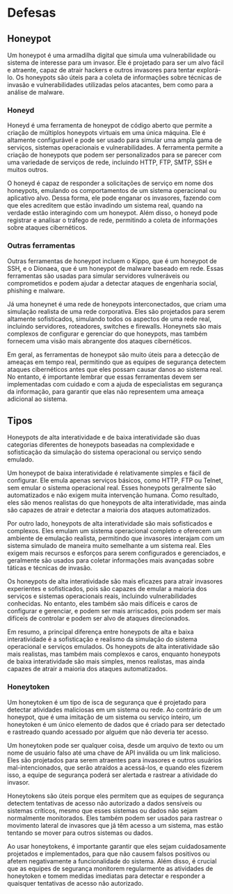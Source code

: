 # Defesas

## Honeypot

Um honeypot é uma armadilha digital que simula uma vulnerabilidade ou sistema de interesse para um invasor. Ele é projetado para ser um alvo fácil e atraente, capaz de atrair hackers e outros invasores para tentar explorá-lo. Os honeypots são úteis para a coleta de informações sobre técnicas de invasão e vulnerabilidades utilizadas pelos atacantes, bem como para a análise de malware.

### Honeyd

Honeyd é uma ferramenta de honeypot de código aberto que permite a criação de múltiplos honeypots virtuais em uma única máquina. Ele é altamente configurável e pode ser usado para simular uma ampla gama de serviços, sistemas operacionais e vulnerabilidades. A ferramenta permite a criação de honeypots que podem ser personalizados para se parecer com uma variedade de serviços de rede, incluindo HTTP, FTP, SMTP, SSH e muitos outros.

O honeyd é capaz de responder a solicitações de serviço em nome dos honeypots, emulando os comportamentos de um sistema operacional ou aplicativo alvo. Dessa forma, ele pode enganar os invasores, fazendo com que eles acreditem que estão invadindo um sistema real, quando na verdade estão interagindo com um honeypot. Além disso, o honeyd pode registrar e analisar o tráfego de rede, permitindo a coleta de informações sobre ataques cibernéticos.

### Outras ferramentas

Outras ferramentas de honeypot incluem o Kippo, que é um honeypot de SSH, e o Dionaea, que é um honeypot de malware baseado em rede. Essas ferramentas são usadas para simular servidores vulneráveis ou comprometidos e podem ajudar a detectar ataques de engenharia social, phishing e malware.

Já uma honeynet é uma rede de honeypots interconectados, que criam uma simulação realista de uma rede corporativa. Eles são projetados para serem altamente sofisticados, simulando todos os aspectos de uma rede real, incluindo servidores, roteadores, switches e firewalls. Honeynets são mais complexos de configurar e gerenciar do que honeypots, mas também fornecem uma visão mais abrangente dos ataques cibernéticos.

Em geral, as ferramentas de honeypot são muito úteis para a detecção de ameaças em tempo real, permitindo que as equipes de segurança detectem ataques cibernéticos antes que eles possam causar danos ao sistema real. No entanto, é importante lembrar que essas ferramentas devem ser implementadas com cuidado e com a ajuda de especialistas em segurança da informação, para garantir que elas não representem uma ameaça adicional ao sistema.

## Tipos

Honeypots de alta interatividade e de baixa interatividade são duas categorias diferentes de honeypots baseadas na complexidade e sofisticação da simulação do sistema operacional ou serviço sendo emulado.

Um honeypot de baixa interatividade é relativamente simples e fácil de configurar. Ele emula apenas serviços básicos, como HTTP, FTP ou Telnet, sem emular o sistema operacional real. Esses honeypots geralmente são automatizados e não exigem muita intervenção humana. Como resultado, eles são menos realistas do que honeypots de alta interatividade, mas ainda são capazes de atrair e detectar a maioria dos ataques automatizados.

Por outro lado, honeypots de alta interatividade são mais sofisticados e complexos. Eles emulam um sistema operacional completo e oferecem um ambiente de emulação realista, permitindo que invasores interajam com um sistema simulado de maneira muito semelhante a um sistema real. Eles exigem mais recursos e esforços para serem configurados e gerenciados, e geralmente são usados para coletar informações mais avançadas sobre táticas e técnicas de invasão.

Os honeypots de alta interatividade são mais eficazes para atrair invasores experientes e sofisticados, pois são capazes de emular a maioria dos serviços e sistemas operacionais reais, incluindo vulnerabilidades conhecidas. No entanto, eles também são mais difíceis e caros de configurar e gerenciar, e podem ser mais arriscados, pois podem ser mais difíceis de controlar e podem ser alvo de ataques direcionados.

Em resumo, a principal diferença entre honeypots de alta e baixa interatividade é a sofisticação e realismo da simulação do sistema operacional e serviços emulados. Os honeypots de alta interatividade são mais realistas, mas também mais complexos e caros, enquanto honeypots de baixa interatividade são mais simples, menos realistas, mas ainda capazes de atrair a maioria dos ataques automatizados.

### Honeytoken

Um honeytoken é um tipo de isca de segurança que é projetado para detectar atividades maliciosas em um sistema ou rede. Ao contrário de um honeypot, que é uma imitação de um sistema ou serviço inteiro, um honeytoken é um único elemento de dados que é criado para ser detectado e rastreado quando acessado por alguém que não deveria ter acesso.

Um honeytoken pode ser qualquer coisa, desde um arquivo de texto ou um nome de usuário falso até uma chave de API inválida ou um link malicioso. Eles são projetados para serem atraentes para invasores e outros usuários mal-intencionados, que serão atraídos a acessá-los, e quando eles fizerem isso, a equipe de segurança poderá ser alertada e rastrear a atividade do invasor.

Honeytokens são úteis porque eles permitem que as equipes de segurança detectem tentativas de acesso não autorizado a dados sensíveis ou sistemas críticos, mesmo que esses sistemas ou dados não sejam normalmente monitorados. Eles também podem ser usados para rastrear o movimento lateral de invasores que já têm acesso a um sistema, mas estão tentando se mover para outros sistemas ou dados.

Ao usar honeytokens, é importante garantir que eles sejam cuidadosamente projetados e implementados, para que não causem falsos positivos ou afetem negativamente a funcionalidade do sistema. Além disso, é crucial que as equipes de segurança monitorem regularmente as atividades de honeytoken e tomem medidas imediatas para detectar e responder a quaisquer tentativas de acesso não autorizado.
